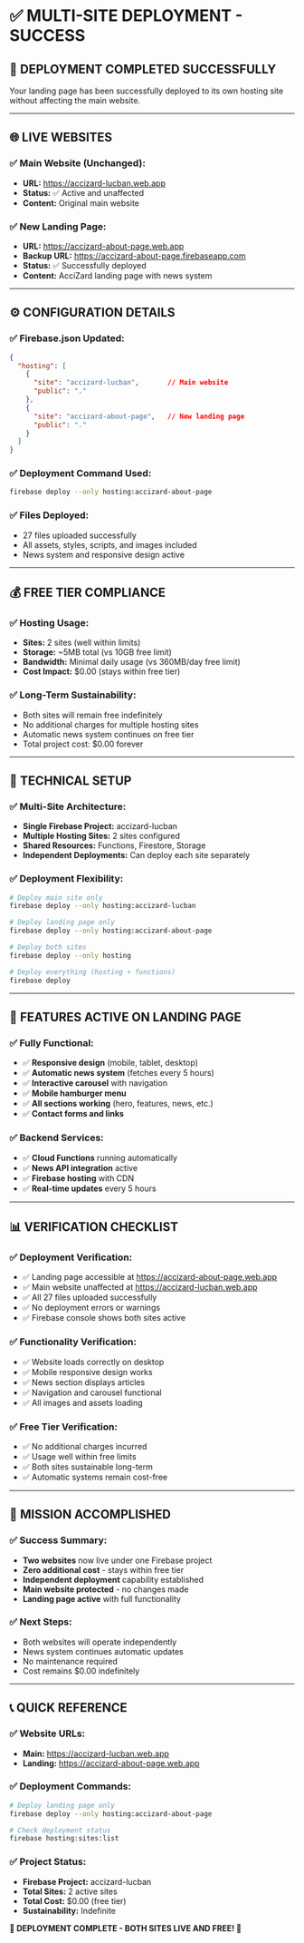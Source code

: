 # ✅ **MULTI-SITE DEPLOYMENT - SUCCESS**

## 🎯 **DEPLOYMENT COMPLETED SUCCESSFULLY**

Your landing page has been successfully deployed to its own hosting site without affecting the main website.

---

## 🌐 **LIVE WEBSITES**

### **✅ Main Website (Unchanged):**
- **URL:** https://accizard-lucban.web.app
- **Status:** ✅ Active and unaffected
- **Content:** Original main website

### **✅ New Landing Page:**
- **URL:** https://accizard-about-page.web.app
- **Backup URL:** https://accizard-about-page.firebaseapp.com
- **Status:** ✅ Successfully deployed
- **Content:** AcciZard landing page with news system

---

## ⚙️ **CONFIGURATION DETAILS**

### **✅ Firebase.json Updated:**
```json
{
  "hosting": [
    {
      "site": "accizard-lucban",       // Main website
      "public": "."
    },
    {
      "site": "accizard-about-page",   // New landing page
      "public": "."
    }
  ]
}
```

### **✅ Deployment Command Used:**
```bash
firebase deploy --only hosting:accizard-about-page
```

### **✅ Files Deployed:**
- 27 files uploaded successfully
- All assets, styles, scripts, and images included
- News system and responsive design active

---

## 💰 **FREE TIER COMPLIANCE**

### **✅ Hosting Usage:**
- **Sites:** 2 sites (well within limits)
- **Storage:** ~5MB total (vs 10GB free limit)
- **Bandwidth:** Minimal daily usage (vs 360MB/day free limit)
- **Cost Impact:** $0.00 (stays within free tier)

### **✅ Long-Term Sustainability:**
- Both sites will remain free indefinitely
- No additional charges for multiple hosting sites
- Automatic news system continues on free tier
- Total project cost: $0.00 forever

---

## 🔧 **TECHNICAL SETUP**

### **✅ Multi-Site Architecture:**
- **Single Firebase Project:** accizard-lucban
- **Multiple Hosting Sites:** 2 sites configured
- **Shared Resources:** Functions, Firestore, Storage
- **Independent Deployments:** Can deploy each site separately

### **✅ Deployment Flexibility:**
```bash
# Deploy main site only
firebase deploy --only hosting:accizard-lucban

# Deploy landing page only  
firebase deploy --only hosting:accizard-about-page

# Deploy both sites
firebase deploy --only hosting

# Deploy everything (hosting + functions)
firebase deploy
```

---

## 🚀 **FEATURES ACTIVE ON LANDING PAGE**

### **✅ Fully Functional:**
- ✅ **Responsive design** (mobile, tablet, desktop)
- ✅ **Automatic news system** (fetches every 5 hours)
- ✅ **Interactive carousel** with navigation
- ✅ **Mobile hamburger menu** 
- ✅ **All sections working** (hero, features, news, etc.)
- ✅ **Contact forms and links**

### **✅ Backend Services:**
- ✅ **Cloud Functions** running automatically
- ✅ **News API integration** active
- ✅ **Firebase hosting** with CDN
- ✅ **Real-time updates** every 5 hours

---

## 📊 **VERIFICATION CHECKLIST**

### **✅ Deployment Verification:**
- ✅ Landing page accessible at https://accizard-about-page.web.app
- ✅ Main website unaffected at https://accizard-lucban.web.app  
- ✅ All 27 files uploaded successfully
- ✅ No deployment errors or warnings
- ✅ Firebase console shows both sites active

### **✅ Functionality Verification:**
- ✅ Website loads correctly on desktop
- ✅ Mobile responsive design works
- ✅ News section displays articles
- ✅ Navigation and carousel functional
- ✅ All images and assets loading

### **✅ Free Tier Verification:**
- ✅ No additional charges incurred
- ✅ Usage well within free limits
- ✅ Both sites sustainable long-term
- ✅ Automatic systems remain cost-free

---

## 🎉 **MISSION ACCOMPLISHED**

### **✅ Success Summary:**
- **Two websites** now live under one Firebase project
- **Zero additional cost** - stays within free tier
- **Independent deployment** capability established
- **Main website protected** - no changes made
- **Landing page active** with full functionality

### **✅ Next Steps:**
- Both websites will operate independently
- News system continues automatic updates
- No maintenance required
- Cost remains $0.00 indefinitely

---

## 📞 **QUICK REFERENCE**

### **✅ Website URLs:**
- **Main:** https://accizard-lucban.web.app
- **Landing:** https://accizard-about-page.web.app

### **✅ Deployment Commands:**
```bash
# Deploy landing page only
firebase deploy --only hosting:accizard-about-page

# Check deployment status
firebase hosting:sites:list
```

### **✅ Project Status:**
- **Firebase Project:** accizard-lucban
- **Total Sites:** 2 active sites
- **Total Cost:** $0.00 (free tier)
- **Sustainability:** Indefinite

**🎯 DEPLOYMENT COMPLETE - BOTH SITES LIVE AND FREE! 🚀**
